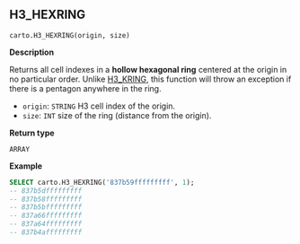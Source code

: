 ## H3_HEXRING

```sql:signature
carto.H3_HEXRING(origin, size)
```

**Description**

Returns all cell indexes in a **hollow hexagonal ring** centered at the origin in no particular order. Unlike [H3_KRING](#kring), this function will throw an exception if there is a pentagon anywhere in the ring.

* `origin`: `STRING` H3 cell index of the origin.
* `size`: `INT` size of the ring (distance from the origin).

**Return type**

`ARRAY`

**Example**

```sql
SELECT carto.H3_HEXRING('837b59fffffffff', 1);
-- 837b5dfffffffff
-- 837b58fffffffff
-- 837b5bfffffffff
-- 837a66fffffffff
-- 837a64fffffffff
-- 837b4afffffffff
```